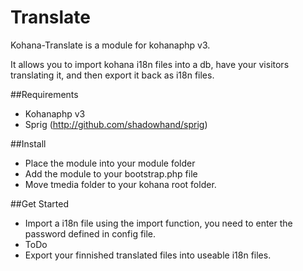 # Translate

Kohana-Translate is a module for kohanaphp v3.

It allows you to import kohana i18n files into a db, have your visitors translating it, and then export it back as i18n files.

##Requirements
* Kohanaphp v3
* Sprig (http://github.com/shadowhand/sprig)

##Install
* Place the module into your module folder
* Add the module to your bootstrap.php file
* Move tmedia folder to your kohana root folder.

##Get Started

* Import a i18n file using the import function, you need to enter the password defined in config file.
* ToDo
* Export your finnished translated files into useable i18n files.